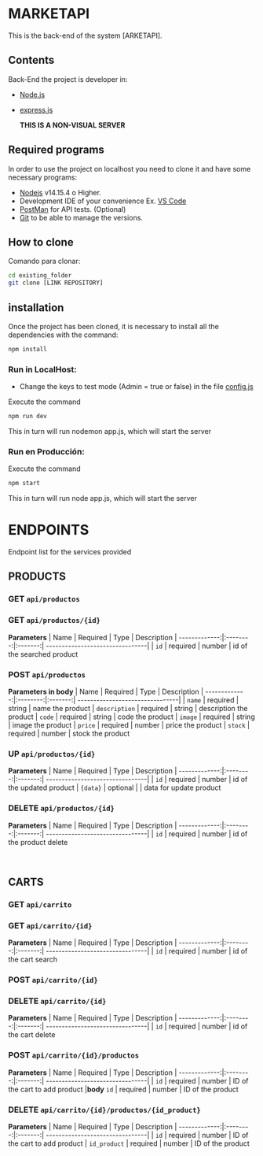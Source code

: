 # MARKETAPI

This is the back-end of the system [ARKETAPI].

## Contents

Back-End 
the project is developer in:

- [Node.js](https://nodejs.org/es/)
- [express.js](https://expressjs.com/es/)

  **THIS IS A NON-VISUAL SERVER**

## Required programs

In order to use the project on localhost you need to clone it and have some necessary programs:

- [Nodejs](https://nodejs.org/es/download/) v14.15.4 o Higher.
- Development IDE of your convenience Ex. [VS Code](https://code.visualstudio.com/download)
- [PostMan](https://www.postman.com/downloads/) for API tests. (Optional)
- [Git](https://git-scm.com/downloads) to be able to manage the versions.

## How to clone

Comando para clonar:

```bash
cd existing_folder
git clone [LINK REPOSITORY]

```

## installation

Once the project has been cloned, it is necessary to install all the dependencies with the command:

```bash
npm install
```

### Run in LocalHost:

- Change the keys to test mode (Admin = true or false) in the file [config.js](/config/config.js)

Execute the command 

```bash
npm run dev
```

This in turn will run nodemon app.js, which will start the server

### Run en Producción:

Execute the command

```bash
npm start
```

This in turn will run node app.js, which will start the server

# ENDPOINTS

Endpoint list for the services provided


## PRODUCTS

### GET `api/productos`

### GET `api/productos/{id}`
**Parameters**
|          Name | Required |  Type   | Description 
| -------------:|:--------:|:-------:| --------------------------------|
|         `id`  | required | number  |  id of the searched product

### POST `api/productos`
**Parameters in body**
|          Name | Required |  Type   | Description 
| -------------:|:--------:|:-------:| --------------------------------|
| `name`        | required | string  |  name the product
| `description` | required | string  |  description the product
| `code`        | required | string  |  code the product
| `image`       | required | string  |  image the product
| `price`       | required | number  |  price the product
| `stock`       | required | number  |  stock the product

### UP `api/productos/{id}`
**Parameters**
|          Name | Required |  Type   | Description 
| -------------:|:--------:|:-------:| --------------------------------|
|         `id`  | required | number  |  id of the updated product
|     `{data}`  | optional |         |  data for update product

### DELETE `api/productos/{id}`
**Parameters**
|          Name | Required |  Type   | Description 
| -------------:|:--------:|:-------:| --------------------------------|
|         `id`  | required | number  |  id of the product delete

 <br/>

## CARTS

### GET `api/carrito`

### GET `api/carrito/{id}`
**Parameters**
|          Name | Required |  Type   | Description 
| -------------:|:--------:|:-------:| --------------------------------|
|         `id`  | required | number  |  id of the cart search

### POST `api/carrito/{id}`


### DELETE `api/carrito/{id}`
**Parameters**
|          Name | Required |  Type   | Description 
| -------------:|:--------:|:-------:| --------------------------------|
|         `id`  | required | number  |  id of the cart delete


### POST `api/carrito/{id}/productos`
**Parameters**
|          Name | Required |  Type   | Description 
| -------------:|:--------:|:-------:| --------------------------------|
|         `id`  | required | number  |  ID of the cart to add product
|**body** `id`  | required | number  |  ID of the product


### DELETE `api/carrito/{id}/productos/{id_product}`
**Parameters**
|          Name | Required |  Type   | Description 
| -------------:|:--------:|:-------:| --------------------------------|
|         `id`  | required | number  |  ID of the cart to add product
| `id_product`  | required | number  |  ID of the product